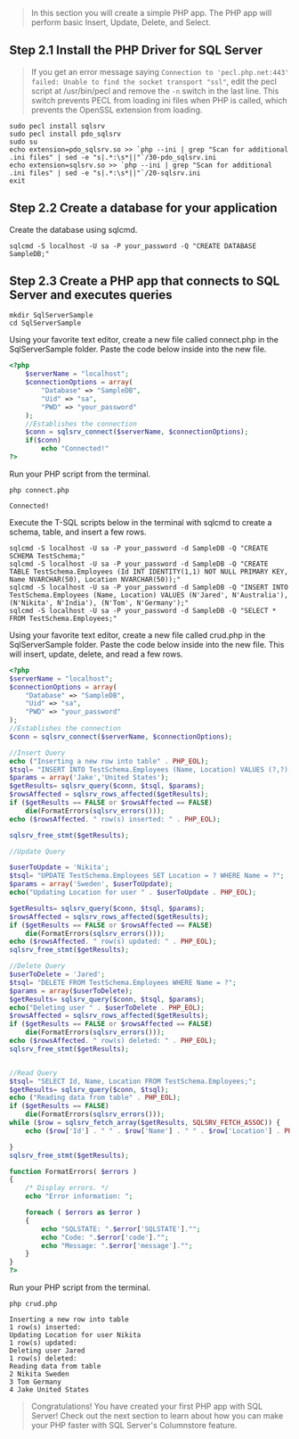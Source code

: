 
> In this section you will create a simple PHP app. The PHP app will perform basic Insert, Update, Delete, and Select.

## Step 2.1 Install the PHP Driver for SQL Server

> If you get an error message saying `Connection to 'pecl.php.net:443' failed: Unable to find the socket transport "ssl"`, edit the pecl script at /usr/bin/pecl and remove the `-n` switch in the last line. This switch prevents PECL from loading ini files when PHP is called, which prevents the OpenSSL extension from loading.

```terminal
sudo pecl install sqlsrv
sudo pecl install pdo_sqlsrv
sudo su
echo extension=pdo_sqlsrv.so >> `php --ini | grep "Scan for additional .ini files" | sed -e "s|.*:\s*||"`/30-pdo_sqlsrv.ini
echo extension=sqlsrv.so >> `php --ini | grep "Scan for additional .ini files" | sed -e "s|.*:\s*||"`/20-sqlsrv.ini
exit
```

## Step 2.2 Create a database for your application

Create the database using sqlcmd.

```terminal
sqlcmd -S localhost -U sa -P your_password -Q "CREATE DATABASE SampleDB;"
```

## Step 2.3 Create a PHP app that connects to SQL Server and executes queries

```terminal
mkdir SqlServerSample
cd SqlServerSample
```

Using your favorite text editor, create a new file called connect.php in the SqlServerSample folder. Paste the code below inside into the new file.

```php
<?php
    $serverName = "localhost";
    $connectionOptions = array(
        "Database" => "SampleDB",
        "Uid" => "sa",
        "PWD" => "your_password"
    );
    //Establishes the connection
    $conn = sqlsrv_connect($serverName, $connectionOptions);
    if($conn)
        echo "Connected!"
?>
```

Run your PHP script from the terminal.

```terminal
php connect.php
```

```results
Connected!
```

Execute the T-SQL scripts below in the terminal with sqlcmd to create a schema, table, and insert a few rows.

```terminal
sqlcmd -S localhost -U sa -P your_password -d SampleDB -Q "CREATE SCHEMA TestSchema;"
sqlcmd -S localhost -U sa -P your_password -d SampleDB -Q "CREATE TABLE TestSchema.Employees (Id INT IDENTITY(1,1) NOT NULL PRIMARY KEY, Name NVARCHAR(50), Location NVARCHAR(50));"
sqlcmd -S localhost -U sa -P your_password -d SampleDB -Q "INSERT INTO TestSchema.Employees (Name, Location) VALUES (N'Jared', N'Australia'), (N'Nikita', N'India'), (N'Tom', N'Germany');"
sqlcmd -S localhost -U sa -P your_password -d SampleDB -Q "SELECT * FROM TestSchema.Employees;"
```

Using your favorite text editor, create a new file called crud.php in the SqlServerSample folder. Paste the code below inside into the new file. This will insert, update, delete, and read a few rows.

```php
<?php
$serverName = "localhost";
$connectionOptions = array(
    "Database" => "SampleDB",
    "Uid" => "sa",
    "PWD" => "your_password"
);
//Establishes the connection
$conn = sqlsrv_connect($serverName, $connectionOptions);

//Insert Query
echo ("Inserting a new row into table" . PHP_EOL);
$tsql= "INSERT INTO TestSchema.Employees (Name, Location) VALUES (?,?);";
$params = array('Jake','United States');
$getResults= sqlsrv_query($conn, $tsql, $params);
$rowsAffected = sqlsrv_rows_affected($getResults);
if ($getResults == FALSE or $rowsAffected == FALSE)
    die(FormatErrors(sqlsrv_errors()));
echo ($rowsAffected. " row(s) inserted: " . PHP_EOL);

sqlsrv_free_stmt($getResults);

//Update Query

$userToUpdate = 'Nikita';
$tsql= "UPDATE TestSchema.Employees SET Location = ? WHERE Name = ?";
$params = array('Sweden', $userToUpdate);
echo("Updating Location for user " . $userToUpdate . PHP_EOL);

$getResults= sqlsrv_query($conn, $tsql, $params);
$rowsAffected = sqlsrv_rows_affected($getResults);
if ($getResults == FALSE or $rowsAffected == FALSE)
    die(FormatErrors(sqlsrv_errors()));
echo ($rowsAffected. " row(s) updated: " . PHP_EOL);
sqlsrv_free_stmt($getResults);

//Delete Query
$userToDelete = 'Jared';
$tsql= "DELETE FROM TestSchema.Employees WHERE Name = ?";
$params = array($userToDelete);
$getResults= sqlsrv_query($conn, $tsql, $params);
echo("Deleting user " . $userToDelete . PHP_EOL);
$rowsAffected = sqlsrv_rows_affected($getResults);
if ($getResults == FALSE or $rowsAffected == FALSE)
    die(FormatErrors(sqlsrv_errors()));
echo ($rowsAffected. " row(s) deleted: " . PHP_EOL);
sqlsrv_free_stmt($getResults);


//Read Query
$tsql= "SELECT Id, Name, Location FROM TestSchema.Employees;";
$getResults= sqlsrv_query($conn, $tsql);
echo ("Reading data from table" . PHP_EOL);
if ($getResults == FALSE)
    die(FormatErrors(sqlsrv_errors()));
while ($row = sqlsrv_fetch_array($getResults, SQLSRV_FETCH_ASSOC)) {
    echo ($row['Id'] . " " . $row['Name'] . " " . $row['Location'] . PHP_EOL);

}
sqlsrv_free_stmt($getResults);

function FormatErrors( $errors )
{
    /* Display errors. */
    echo "Error information: ";

    foreach ( $errors as $error )
    {
        echo "SQLSTATE: ".$error['SQLSTATE']."";
        echo "Code: ".$error['code']."";
        echo "Message: ".$error['message']."";
    }
}
?>
```

Run your PHP script from the terminal.

```terminal
php crud.php
```

```results
Inserting a new row into table
1 row(s) inserted:
Updating Location for user Nikita
1 row(s) updated:
Deleting user Jared
1 row(s) deleted:
Reading data from table
2 Nikita Sweden
3 Tom Germany
4 Jake United States
```

> Congratulations! You have created your first PHP app with SQL Server! Check out the next section to learn about how you can make your PHP faster with SQL Server's Columnstore feature.
